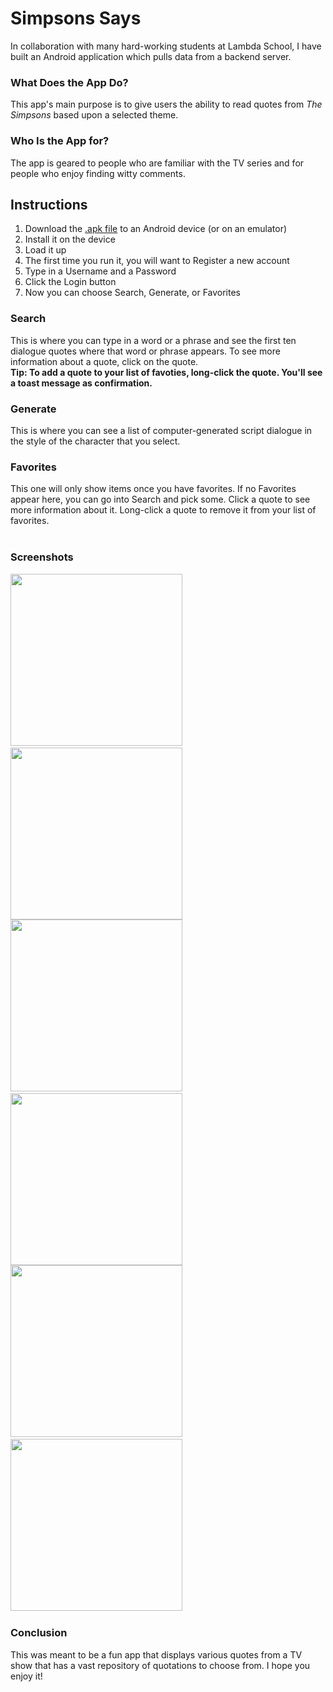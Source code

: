 # Simpsons Says

In collaboration with many hard-working students at Lambda School, I have built an Android application which pulls data from a backend server.

### What Does the App Do?

This app's main purpose is to give users the ability to read quotes from _The Simpsons_ based upon a selected theme.

### Who Is the App for?

The app is geared to people who are familiar with the TV series and for people who enjoy finding witty comments.

## Instructions
1. Download the [.apk file](https://github.com/simpson-says/buildweek3-simpsons-says-android/blob/master/simpsons-says.apk) to an Android device (or on an emulator)
2. Install it on the device
3. Load it up
4. The first time you run it, you will want to Register a new account
5. Type in a Username and a Password
6. Click the Login button
7. Now you can choose Search, Generate, or Favorites

### Search

This is where you can type in a word or a phrase and see the first ten dialogue quotes where that word or phrase appears.
To see more information about a quote, click on the quote.  
**Tip: To add a quote to your list of favoties, long-click the quote. You'll see a toast message as confirmation.**

### Generate

This is where you can see a list of computer-generated script dialogue in the style of the character that you select.

### Favorites

This one will only show items once you have favorites. If no Favorites appear here, you can go into Search and pick some.
Click a quote to see more information about it. Long-click a quote to remove it from your list of favorites.  
<br>  

### Screenshots
[<img src="images/screenshot1.png?raw=true" width = "275" />](images/screenshot1.png)&nbsp;&nbsp;&nbsp;&nbsp;[<img src="images/screenshot2.png?raw=true" width = "275" />](images/screenshot2.png) [<img src="images/screenshot3.png?raw=true" width = "275" />](images/screenshot3.png)&nbsp;&nbsp;&nbsp;&nbsp;[<img src="images/screenshot4.png?raw=true" width = "275" />](images/screenshot4.png) [<img src="images/screenshot5.png?raw=true" width = "275" />](images/screenshot5.png)&nbsp;&nbsp;&nbsp;&nbsp;[<img src="images/screenshot6.png?raw=true" width = "275" />](images/screenshot6.png)&nbsp;&nbsp;&nbsp;&nbsp;

### Conclusion

This was meant to be a fun app that displays various quotes from a TV show that has a vast repository of quotations to choose from.
I hope you enjoy it!

